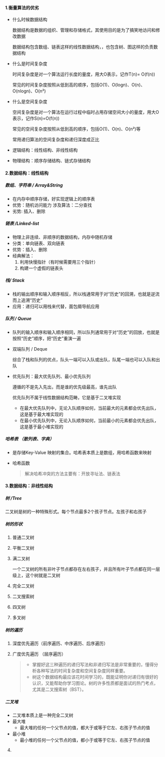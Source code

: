 #### 1.衡量算法的优劣

- 什么时候数据结构

  数据结构是数据的组织、管理和存储格式，其使用目的是为了搞笑地访问和修改数据

  数据结构包含数组、链表这样的线性数据结构，，也包含树、图这样的负责数据结构

- 什么是时间复杂度

  时间复杂度是对一个算法运行长度的量度，用大O表示，记作T(n)= O(f(n))

  常见的时间复杂度按照从低到高的顺序，包括O(1)、O(logn)、O(n)、O(nlogn)、O(n²)

- 什么是空间复杂度

  空间复杂度是对一个算法在运行过程中临时占用存储空间大小的量度，用大O表示，记作S(n)=O(f(n))

  常见的空间复杂度按照从低到高的顺序，包括O(1)、O(n)、O(n²)等

  常用递归算法的空间复杂度和递归深度成正比

- 逻辑结构：线性结构、非线性结构

- 物理结构：顺序存储结构、链式存储结构

#### 2.数据结构：线性结构

##### 数组、字符串 / Array&String

- 在内存中顺序存储，好实现逻辑上的顺序表
- 优势：随机访问能力 涉及算法：二分查找 
- 劣势: 插入、删除

##### 链表 /Linked-list

- 物理上非连续、非顺序的数据结构，内存中随机存储
- 分类：单向链表、双向链表
- 优势：插入、删除
- 经典解法：
  1. 利用快慢指针（有时候需要用三个指针）
  2. 构建一个虚假的链表头

##### 栈/ Stack

- 栈的输出顺序和输入顺序相反，所以栈通常用于对“历史”的回溯，也就是逆流而上追溯“历史”
- 应用：递归可以用栈来代替，面包屑导航应用

##### 队列 / Queue

- 队列的输入顺序和输入顺序相同，所以队列通常用于对“历史”的回放，也就是按照“历史”顺序，把“历史”重演一遍

- 双端队列 / Deque

  综合了栈和队列的优点，队头一端可以入队或出队，队尾一端也可以入队和出队

- 优先队列：最大优先队列、最小优先队列

  遵循的不是先入先出，而是谁的优先级最高，谁先出队

  优先队列不属于线性数据结构范畴，它是基于二叉堆实现

  - 在最大优先队列中，无论入队顺序如何，当前最大的元素都会优先出队，这是基于最大堆实现的
  - 在最小优先队列中，无论入队顺序如何，当前最小的元素都会优先出队，这是基于最小堆实现的

##### 哈希表 （散列表、字典）

- 是存储Key-Value 映射的集合。哈希表本质上是数组，用哈希函数来映射

- 哈希函数

  > 解决哈希冲突的方法主要有：开放寻址法、链表法

#### 3.数据结构：非线性结构

##### 树 /Tree

二叉树是树的一种特殊形式。每个节点最多2个孩子节点。左孩子和右孩子

##### 树的形状

1. 普通二叉树

2. 平衡二叉树

3. 满二叉树

   一个二叉树的所有非叶子节点都存在左右孩子，并且所有叶子节点都在同一层级上，这个树就是二叉树

4. 完全二叉树

5. 二叉搜索树

6. 四叉树

7. 多叉树

##### 树的遍历

1. 深度优先遍历（前序遍历、中序遍历、后序遍历）

2. 广度优先遍历 （层序遍历）

   > - 掌握好这三种遍历的递归写法和非递归写法是非常重要的，懂得分析各种写法的时间复杂度和空间复杂度同样重要。
   > - 树这个数据结构最应该花时间学习的，既能证明你对递归有很好的认识，又能帮助你学习图论。树的许多性质都是面试的热门考点，尤其是二叉搜索树（BST）。

##### 二叉堆

- 二叉堆本质上是一种完全二叉树
- 最大堆
  - 最大堆的任何一个父节点的值，都大于或等于它左、右孩子节点的值
- 最小堆
  - 最小堆的任何一个父节点的值，都小于或等于它左、右孩子节点的值

4.



